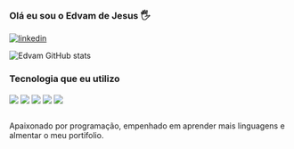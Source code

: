 
### Olá eu sou o Edvam de Jesus 🖐️

[![linkedin](https://img.shields.io/badge/LinkedIn-0077B5?style=for-the-badge&logo=linkedin&logoColor=white)](https://www.linkedin.com/in/edvam-jesus-6a1966258/)

![Edvam GitHub stats](https://github-readme-stats.vercel.app/api?username=Edvam&show_icons=true&theme=dracula)

### Tecnologia que eu utilizo

<div style="display: online_block">
<img align="center" src="https://img.shields.io/badge/HTML5-E34F26?style=for-the-badge&logo=html5&logoColor=white">
<img align="center" src="https://img.shields.io/badge/CSS3-1572B6?style=for-the-badge&logo=css3&logoColor=white)">
<img align="center" src="https://img.shields.io/badge/JavaScript-F7DF1E?style=for-the-badge&logo=javascript&logoColor=black">
<img align="center" src="https://img.shields.io/badge/-boostrap-0D1117?style=for-the-badge&logo=bootstrap&labelColor=0D1117">
<img align="center" src="https://img.shields.io/badge/python-3670A0?style=for-the-badge&logo=python&logoColor=ffdd54">
</div><br>

Apaixonado por programação, empenhado em aprender mais linguagens e almentar o meu portifolio.
